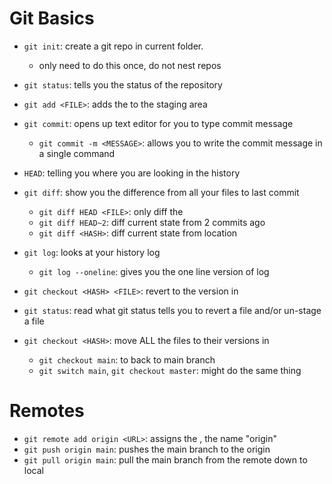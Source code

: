 # Git Basics

- `git init`: create a git repo in current folder.
    - only need to do this once, do not nest repos
- `git status`: tells you the status of the repository

- `git add <FILE>`: adds the <FILE> to the staging area
- `git commit`: opens up text editor for you to type commit message
    - `git commit -m <MESSAGE>`: allows you to write the commit message in a single command

- `HEAD`: telling you where you are looking in the history
- `git diff`: show you the difference from all your files to last commit
    - `git diff HEAD <FILE>`: only diff the <FILE>
    - `git diff HEAD~2`: diff current state from 2 commits ago
    - `git diff <HASH>`: diff current state from <HASH> location

- `git log`: looks at your history log
    - `git log --oneline`: gives you the one line version of log

- `git checkout <HASH> <FILE>`: revert <FILE> to the version in <HASH>
- `git status`: read what git status tells you to revert a file and/or un-stage a file
- `git checkout <HASH>`: move ALL the files to their versions in <HASH>
    - `git checkout main`: to back to main branch
    - `git switch main`, `git checkout master`: might do the same thing

# Remotes

- `git remote add origin <URL>`: assigns the <URL>, the name "origin"
- `git push origin main`: pushes the main branch to the origin
- `git pull origin main`: pull the main branch from the remote down to local
